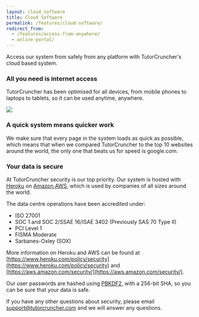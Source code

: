 ```yaml
---
layout: cloud_software
title: Cloud Software
permalink: /features/cloud-software/
redirect_from: 
  - /features/access-from-anywhere/
  - online-portal/
---
```

Access our system from safely from any platform with TutorCruncher's cloud based system.

<h3 id="internet-access">All you need is internet access</h3>

TutorCruncher has been optimised for all devices, from mobile phones to laptops to tablets, so it can be used anytime, anywhere.

<a href="/img/features/mobile-job-screenshot.png" data-lightbox="lightbox" data-title="Jobs on mobile devices" class="thumbnail">
  <img src="/img/features/mobile-job-screenshot.png" alt-text="Jobs on mobile devices"/>
</a>

<h3 id="quick-system">A quick system means quicker work</h3>

We make sure that every page in the system loads as quick as possible, which means that when we compared TutorCruncher to the top 10 websites around the world, the only one that beats us for speed is google.com.

<h3 id="secure-data">Your data is secure</h3>

At TutorCruncher security is our top priority. Our system is hosted with [Heroku](https://www.heroku.com/policy/security) on [Amazon AWS](https://aws.amazon.com/security/), which is used by companies of all sizes around the world.

The data centre operations have been accredited under:

+ ISO 27001
+ SOC 1 and SOC 2/SSAE 16/ISAE 3402 (Previously SAS 70 Type II)
+ PCI Level 1
+ FISMA Moderate
+ Sarbanes-Oxley (SOX)

More information on Heroku and AWS can be found at [https://www.heroku.com/policy/security](https://www.heroku.com/policy/security) and [https://aws.amazon.com/security/](https://aws.amazon.com/security/).

Our user passwords are hashed using [PBKDF2](https://en.wikipedia.org/wiki/PBKDF2), with a 256-bit SHA, so you can be sure that your data is safe.

If you have any other questions about security, please email [support@tutorcruncher.com](mailto:support@tutorcruncher.com) and we will answer any questions.

